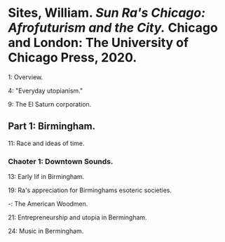 # Sites, William. _Sun Ra's Chicago: Afrofuturism and the City._ Chicago and London: The University of Chicago Press, 2020.  

1: Overview.  

4: "Everyday utopianism."  

9: The El Saturn corporation.  

## Part 1: Birmingham.  

11: Race and ideas of time.  

### Chaoter 1: Downtown Sounds.  
 
13: Early lif in Birmingham.  

19: Ra's appreciation for Birminghams esoteric societies.  

-: The American Woodmen.  

21: Entrepreneurship and utopia in Bermingham.  

24: Music in Bermingham.  
